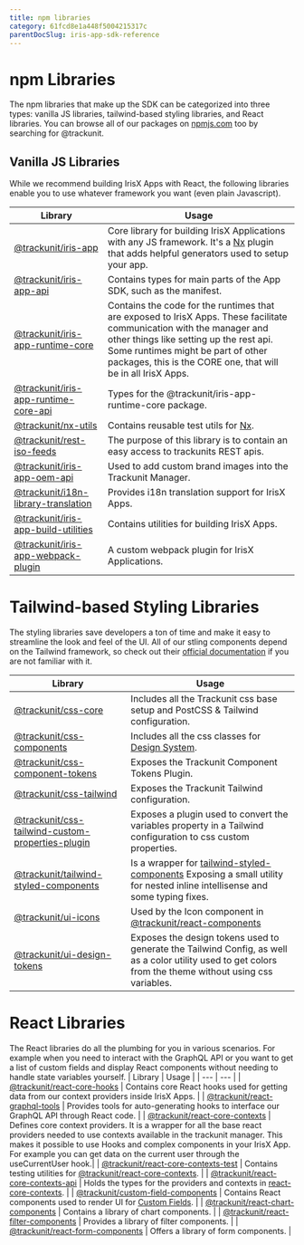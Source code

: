```yaml
---
title: npm libraries
category: 61fcd8e1a448f5004215317c
parentDocSlug: iris-app-sdk-reference
---
```


# npm Libraries

The npm libraries that make up the SDK can be categorized into three types: vanilla JS libraries, tailwind-based styling libraries, and React libraries.
You can browse all of our packages on [npmjs.com](https://www.npmjs.com/search?q=%40trackunit) too by searching for @trackunit.

## Vanilla JS Libraries

While we recommend building IrisX Apps with React, the following libraries enable you to use whatever framework you want (even plain Javascript).

| Library                                                                                                    | Usage                                                                                                                                                                                                                                                                |
| ---------------------------------------------------------------------------------------------------------- | -------------------------------------------------------------------------------------------------------------------------------------------------------------------------------------------------------------------------------------------------------------------- |
| [@trackunit/iris-app](https://www.npmjs.com/package/@trackunit/iris-app)                                   | Core library for building IrisX Applications with any JS framework. It's a [Nx](https://nx.dev/) plugin that adds helpful generators used to setup your app.                                                                                                          |
| [@trackunit/iris-app-api](https://www.npmjs.com/package/@trackunit/iris-app-api)                           | Contains types for main parts of the App SDK, such as the manifest.                                                                                                                                                                                             |
| [@trackunit/iris-app-runtime-core](https://www.npmjs.com/package/@trackunit/iris-app-runtime-core)         | Contains the code for the runtimes that are exposed to IrisX Apps. These facilitate communication with the manager and other things like setting up the rest api. Some runtimes might be part of other packages, this is the CORE one, that will be in all IrisX Apps. |
| [@trackunit/iris-app-runtime-core-api](https://www.npmjs.com/package/@trackunit/iris-app-runtime-core-api) | Types for the @trackunit/iris-app-runtime-core package.                                                                                                                                                                                                              |
| [@trackunit/nx-utils](https://www.npmjs.com/package/@trackunit/nx-utils)                                   | Contains reusable test utils for [Nx](https://nx.dev/).                                                                                                                                                                                                              |
| [@trackunit/rest-iso-feeds](https://www.npmjs.com/package/@trackunit/rest-iso-feeds)                       | The purpose of this library is to contain an easy access to trackunits REST apis.                                                                                                                                                                                    |
| [@trackunit/iris-app-oem-api](https://www.npmjs.com/package/@trackunit/iris-app-oem-api)                   | Used to add custom brand images into the Trackunit Manager.                                                                                                                                                                                                          |
| [@trackunit/i18n-library-translation](https://www.npmjs.com/package/@trackunit/i18n-library-translation)   | Provides i18n translation support for IrisX Apps.                                                                                                                                                                                                                     |
| [@trackunit/iris-app-build-utilities](https://www.npmjs.com/package/@trackunit/iris-app-build-utilities)   | Contains utilities for building IrisX Apps.                                                                                                                                                                                                                           |
| [@trackunit/iris-app-webpack-plugin](https://www.npmjs.com/package/@trackunit/iris-app-webpack-plugin)     | A custom webpack plugin for IrisX Applications.                                                                                                                                                                                                                       |

# Tailwind-based Styling Libraries

The styling libraries save developers a ton of time and make it easy to streamline the look and feel of the UI. All of our stling components depend on the Tailwind framework, so check out their [official documentation](https://tailwindcss.com/) if you are not familiar with it.

| Library                                                                                                                            | Usage                                                                                                                                                                                  |
| ---------------------------------------------------------------------------------------------------------------------------------- | -------------------------------------------------------------------------------------------------------------------------------------------------------------------------------------- |
| [@trackunit/css-core](https://www.npmjs.com/package/@trackunit/css-core)                                                           | Includes all the Trackunit css base setup and PostCSS & Tailwind configuration.                                                                                                        |
| [@trackunit/css-components](https://www.npmjs.com/package/@trackunit/css-components)                                               | Includes all the css classes for [Design System](https://design.iris.trackunit.com/).                                                                  |
| [@trackunit/css-component-tokens](https://www.npmjs.com/package/@trackunit/css-component-tokens)                                   | Exposes the Trackunit Component Tokens Plugin.                                                                                                                                         |
| [@trackunit/css-tailwind](https://www.npmjs.com/package/@trackunit/css-tailwind)                                                   | Exposes the Trackunit Tailwind configuration.                                                                                                                                          |
| [@trackunit/css-tailwind-custom-properties-plugin](https://www.npmjs.com/package/@trackunit/css-tailwind-custom-properties-plugin) | Exposes a plugin used to convert the variables property in a Tailwind configuration to css custom properties.                                                                          |
| [@trackunit/tailwind-styled-components](https://www.npmjs.com/package/@trackunit/tailwind-styled-components)                       | Is a wrapper for [tailwind-styled-components](https://www.npmjs.com/package/tailwind-styled-components) Exposing a small utility for nested inline intellisense and some typing fixes. |
| [@trackunit/ui-icons](https://www.npmjs.com/package/@trackunit/ui-icons)                                                           | Used by the Icon component in [@trackunit/react-components](https://www.npmjs.com/package/@trackunit/react-components)                                                                 |
| [@trackunit/ui-design-tokens](https://www.npmjs.com/package/@trackunit/ui-design-tokens)                                           | Exposes the design tokens used to generate the Tailwind Config, as well as a color utility used to get colors from the theme without using css variables.                              |

# React Libraries

The React libraries do all the plumbing for you in various scenarios. For example when you need to interact with the GraphQL API or you want to get a list of custom fields and display React components without needing to handle state variables yourself.
| Library | Usage |
| --- | --- |
| [@trackunit/react-core-hooks](https://www.npmjs.com/package/@trackunit/react-core-hooks) | Contains core React hooks used for getting data from our context providers inside IrisX Apps. |
| [@trackunit/react-graphql-tools](https://www.npmjs.com/package/@trackunit/react-graphql-tools) | Provides tools for auto-generating hooks to interface our GraphQL API through React code. |
| [@trackunit/react-core-contexts](https://www.npmjs.com/package/@trackunit/react-core-contexts) | Defines core context providers. It is a wrapper for all the base react providers needed to use contexts available in the trackunit manager. This makes it possible to use Hooks and complex components in your IrisX App. For example you can get data on the current user through the useCurrentUser hook.|
| [@trackunit/react-core-contexts-test](https://www.npmjs.com/package/@trackunit/react-core-contexts-test) | Contains testing utilities for [@trackunit/react-core-contexts](https://www.npmjs.com/package/@trackunit/react-core-contexts). |
| [@trackunit/react-core-contexts-api](https://www.npmjs.com/package/@trackunit/react-core-contexts-api) | Holds the types for the providers and contexts in [react-core-contexts](https://www.npmjs.com/package/@trackunit/react-core-contexts). |
| [@trackunit/custom-field-components](https://www.npmjs.com/package/@trackunit/custom-field-components) | Contains React components used to render UI for [Custom Fields](https://developers.trackunit.com/docs/save-data-from-your-app). |
| [@trackunit/react-chart-components](https://www.npmjs.com/package/@trackunit/react-chart-components) | Contains a library of chart components. |
| [@trackunit/react-filter-components](https://www.npmjs.com/package/@trackunit/react-filter-components) | Provides a library of filter components. |
| [@trackunit/react-form-components](https://www.npmjs.com/package/@trackunit/react-form-components) | Offers a library of form components. |
